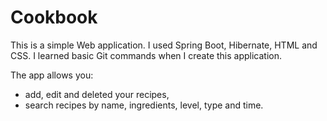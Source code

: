 # Cookbook
This is a simple Web application. I used Spring Boot, Hibernate, HTML and CSS. I learned basic Git commands when I create this application.

The app allows you:
 - add, edit and deleted your recipes,
 - search recipes by name, ingredients, level, type and time.
